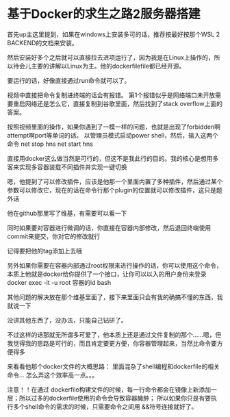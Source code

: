 # 基于Docker的求生之路2服务器搭建
首先up主这里提到，如果在windows上安装多可的话，推荐按最好按那个WSL 2 BACKEND的文档来安装。

然后安装好多个之后就可以直接拉去进项运行了，因为我是在Linux上操作的，所以待会儿主要的讲解以Linux为主。他的dockerfilefile都已经开源。

要运行的话，好像直接通过run命令就可以了。

视频中直接把命令复制进终端的话会有报错。
第1个报错似乎是网络端口未开放需要重启网络还是怎么它，直接复制到谷歌里面，然后找到了stack overflow上面的答案。

按照视频里面的操作，如果你遇到了一模一样的问题，也就是出现了forbidden啊attempt啊port等单词的话。
以管理员模式启动power shell，然后，输入这两个命令
net stop hns
net start hns

直接用docker这么做当然是可行的，但这不是我此行的目的。我的核心是想用多客来实现多容器装载不同插件并实现一键切换

嗯，他提到了可以修改插件，应该是他那一个里面内置了多种插件，然后通过某个参数可以修改它，现在的话在命令行那个plugin的位置就可以修改插件，这只是题外话

他在github那里写了维基，有需要可以看一下

同时如果要对容器进行微调的话，你直接在容器内部修改，然后退回终端使用commit来提交，你对它的修改就行

记得要把他的tag添加上去哦

另外如果你需要在容器内部通过root权限来进行操作的话，你可以使用这个命令，本质上他就是docker给你提供了一个接口，让你可以以入的用户身份来登录
docker exec -it -u root 容器的id bash

其他问题的解决放在那个维基里面了，接下来里面只会有我的确搞不懂的东西，我就说一下

没讲其他东西了，没办法，只能自己钻研了。

不过这样的话那就无所谓多可爱了，他本质上还是通过文件复制的那个……嗯，但我觉得我的思路是可行的，而且肯定要更方便，你容器管理起来，当然比命令要方便得多

来看看他那个docker文件的大概思路：
里面混杂了shell编程和dockerfile的相关命令...
怎么弄这个效率高一点。。。

注意！！在通过 dockerfile构建文件的时候，每一行命令都会在镜像上新添加一层；所以过多的dockerfile使用的命令会导致容器臃肿；
所以如果你只是有要执行多个shell命令的需求的时候，只需要命令之间用 &&符号连接就好了。

```dockerfile

```
